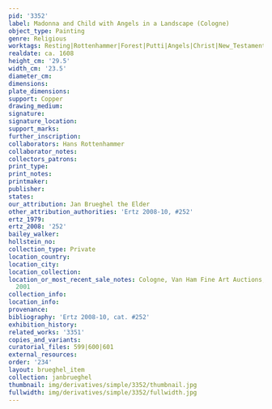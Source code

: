 ```yaml
---
pid: '3352'
label: Madonna and Child with Angels in a Landscape (Cologne)
object_type: Painting
genre: Religious
worktags: Resting|Rottenhammer|Forest|Putti|Angels|Christ|New_Testament|Virgin_Mary
realdate: ca. 1608
height_cm: '29.5'
width_cm: '23.5'
diameter_cm:
dimensions:
plate_dimensions:
support: Copper
drawing_medium:
signature:
signature_location:
support_marks:
further_inscription:
collaborators: Hans Rottenhammer
collaborator_notes:
collectors_patrons:
print_type:
print_notes:
printmaker:
publisher:
states:
our_attribution: Jan Brueghel the Elder
other_attribution_authorities: 'Ertz 2008-10, #252'
ertz_1979:
ertz_2008: '252'
bailey_walker:
hollstein_no:
collection_type: Private
location_country:
location_city:
location_collection:
location_or_most_recent_sale_notes: Cologne, Van Ham Fine Art Auctions, November 22,
  2001
collection_info:
location_info:
provenance:
bibliography: 'Ertz 2008-10, cat. #252'
exhibition_history:
related_works: '3351'
copies_and_variants:
curatorial_files: 599|600|601
external_resources:
order: '234'
layout: brueghel_item
collection: janbrueghel
thumbnail: img/derivatives/simple/3352/thumbnail.jpg
fullwidth: img/derivatives/simple/3352/fullwidth.jpg
---
```

